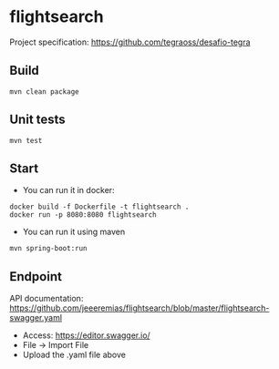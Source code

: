 # flightsearch
Project specification: https://github.com/tegraoss/desafio-tegra

## Build
```
mvn clean package
```

## Unit tests
```
mvn test
```

## Start
* You can run it in docker:
```
docker build -f Dockerfile -t flightsearch .
docker run -p 8080:8080 flightsearch
```

* You can run it using maven
```
mvn spring-boot:run
```
## Endpoint
API documentation: https://github.com/jeeeremias/flightsearch/blob/master/flightsearch-swagger.yaml

- Access: https://editor.swagger.io/
- File -> Import File
- Upload the .yaml file above

